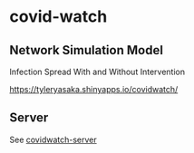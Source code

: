 # covid-watch

## Network Simulation Model
Infection Spread With and Without Intervention

https://tyleryasaka.shinyapps.io/covidwatch/

## Server
See [covidwatch-server](covidwatch-server)
